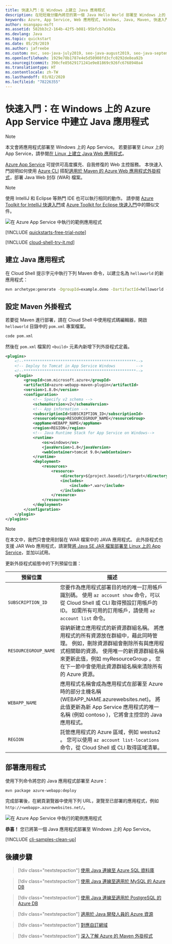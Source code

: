 ```yaml
---
title: 快速入門：在 Windows 上建立 Java 應用程式
description: 在短短幾分鐘內將您的第一個 Java Hello World 部署至 Windows 上的 Azure App Service。 適用於 Maven 的 Azure Web 應用程式外掛程式可讓您輕鬆部署 Java 應用程式。
keywords: Azure, App Service, Web 應用程式, Windows, Java, Maven, 快速入門
author: msangapu-msft
ms.assetid: 582bb3c2-164b-42f5-b081-95bfcb7a502a
ms.devlang: Java
ms.topic: quickstart
ms.date: 05/29/2019
ms.author: jafreebe
ms.custom: mvc, seo-java-july2019, seo-java-august2019, seo-java-september2019
ms.openlocfilehash: 1929e78b1787e4e5d50908fd3cfc0292de8ea92b
ms.sourcegitcommit: 390cfe85629171241e9e81869c926fc6768940a4
ms.translationtype: HT
ms.contentlocale: zh-TW
ms.lasthandoff: 03/02/2020
ms.locfileid: "78226355"
---
```

# <a name="quickstart-create-a-java-app-on-azure-app-service-on-windows"></a>快速入門：在 Windows 上的 Azure App Service 中建立 Java 應用程式

> [!NOTE]
> 本文會將應用程式部署至 Windows 上的 App Service。 若要部署至 _Linux_ 上的 App Service，請參閱[在 Linux 上建立 Java Web 應用程式](./containers/quickstart-java.md)。
>

[Azure App Service](overview.md) 可提供可高度擴充、自我修復的 Web 主控服務。  本快速入門說明如何使用 [Azure CLI](https://docs.microsoft.com/cli/azure/get-started-with-azure-cli) 搭配[適用於 Maven 的 Azure Web 應用程式外掛程式](https://github.com/Microsoft/azure-maven-plugins/tree/develop/azure-webapp-maven-plugin)，部署 Java Web 封存 (WAR) 檔案。

> [!NOTE]
> 使用 IntelliJ 和 Eclipse 等熱門 IDE 也可以執行相同的動作。 請參閱 [Azure Toolkit for IntelliJ 快速入門](/java/azure/intellij/azure-toolkit-for-intellij-create-hello-world-web-app)或 [Azure Toolkit for Eclipse 快速入門](/java/azure/eclipse/azure-toolkit-for-eclipse-create-hello-world-web-app)中的類似文件。
>
![在 Azure App Service 中執行的範例應用程式](./media/app-service-web-get-started-java/java-hello-world-in-browser-azure-app-service.png)

[!INCLUDE [quickstarts-free-trial-note](../../includes/quickstarts-free-trial-note.md)]

[!INCLUDE [cloud-shell-try-it.md](../../includes/cloud-shell-try-it.md)]

## <a name="create-a-java-app"></a>建立 Java 應用程式

在 Cloud Shell 提示字元中執行下列 Maven 命令，以建立名為 `helloworld` 的新應用程式：

```bash
mvn archetype:generate -DgroupId=example.demo -DartifactId=helloworld -DarchetypeArtifactId=maven-archetype-webapp
```

## <a name="configure-the-maven-plugin"></a>設定 Maven 外掛程式

若要從 Maven 進行部署，請在 Cloud Shell 中使用程式碼編輯器，開啟 `helloworld` 目錄中的 `pom.xml` 專案檔案。 

```bash
code pom.xml
```

然後在 `pom.xml` 檔案的 `<build>` 元素內新增下列外掛程式定義。

```xml
<plugins>
    <!--*************************************************-->
    <!-- Deploy to Tomcat in App Service Windows         -->
    <!--*************************************************-->
    <plugin>
        <groupId>com.microsoft.azure</groupId>
        <artifactId>azure-webapp-maven-plugin</artifactId>
        <version>1.8.0</version>
        <configuration>
            <!-- Specify v2 schema -->
            <schemaVersion>v2</schemaVersion>
            <!-- App information -->
            <subscriptionId>SUBSCRIPTION_ID</subscriptionId>
            <resourceGroup>RESOURCEGROUP_NAME</resourceGroup>
            <appName>WEBAPP_NAME</appName>
            <region>REGION</region>
            <!-- Java Runtime Stack for App Service on Windows-->
            <runtime>
                <os>windows</os>
                <javaVersion>1.8</javaVersion>
                <webContainer>tomcat 9.0</webContainer>
            </runtime>
            <deployment>
                <resources>
                    <resource>
                        <directory>${project.basedir}/target</directory>
                        <includes>
                            <include>*.war</include>
                        </includes>
                    </resource>
                </resources>
            </deployment>
        </configuration>
    </plugin>
</plugins>
```

> [!NOTE]
> 在本文中，我們只會使用封裝在 WAR 檔案中的 JAVA 應用程式。 此外掛程式也支援 JAR Web 應用程式，請瀏覽[將 Java SE JAR 檔案部署至 Linux 上的 App Service](https://docs.microsoft.com/java/azure/spring-framework/deploy-spring-boot-java-app-with-maven-plugin?toc=%2fazure%2fapp-service%2fcontainers%2ftoc.json)，並加以試用。


更新外掛程式組態中的下列預留位置：

| 預留位置 | 描述 |
| ----------- | ----------- |
| `SUBSCRIPTION_ID` | 您要作為應用程式部署目的地的唯一訂用帳戶識別碼。 使用 `az account show` 命令，可以從 Cloud Shell 或 CLI 取得預設訂用帳戶的 ID。 如需所有可用的訂用帳戶，請使用 `az account list` 命令。|
| `RESOURCEGROUP_NAME` | 容納新建立應用程式的新資源群組名稱。 將應用程式的所有資源放在群組中，藉此同時管理。 例如，刪除資源群組會刪除所有與應用程式相關聯的資源。 使用唯一的新資源群組名稱來更新此值，例如 myResourceGroup  。 您在下一節中會使用此資源群組名稱來清除所有的 Azure 資源。 |
| `WEBAPP_NAME` | 應用程式名稱會成為應用程式在部署至 Azure 時的部分主機名稱 (WEBAPP_NAME.azurewebsites.net)。 將此值更新為新 App Service 應用程式的唯一名稱 (例如 contoso  )，它將會主控您的 Java 應用程式。 |
| `REGION` | 託管應用程式的 Azure 區域，例如 westus2  。 您可以使用 `az account list-locations` 命令，從 Cloud Shell 或 CLI 取得區域清單。 |

## <a name="deploy-the-app"></a>部署應用程式

使用下列命令將您的 Java 應用程式部署至 Azure：

```bash
mvn package azure-webapp:deploy
```

完成部署後，在網頁瀏覽器中使用下列 URL，瀏覽至已部署的應用程式，例如 `http://<webapp>.azurewebsites.net/`。

![在 Azure App Service 中執行的範例應用程式](./media/app-service-web-get-started-java/java-hello-world-in-browser-azure-app-service.png)

**恭喜！** 您已將第一個 Java 應用程式部署至 Windows 上的 App Service。

[!INCLUDE [cli-samples-clean-up](../../includes/cli-samples-clean-up.md)]

## <a name="next-steps"></a>後續步驟
> [!div class="nextstepaction"]
> [使用 Java 連線至 Azure SQL 資料庫](/azure/sql-database/sql-database-connect-query-java?toc=%2Fazure%2Fjava%2Ftoc.json)

> [!div class="nextstepaction"]
> [使用 Java 連線至適用於 MySQL 的 Azure DB](/azure/mysql/connect-java?toc=/azure/java/toc.json)

> [!div class="nextstepaction"]
> [使用 Java 連線至適用於 PostgreSQL 的 Azure DB](/azure/postgresql/connect-java?toc=/azure/java/toc.json)

> [!div class="nextstepaction"]
> [適用於 Java 開發人員的 Azure 資源](/java/azure/)

> [!div class="nextstepaction"]
> [對應自訂網域](app-service-web-tutorial-custom-domain.md)

> [!div class="nextstepaction"]
> [深入了解 Azure 的 Maven 外掛程式](https://github.com/microsoft/azure-maven-plugins)

